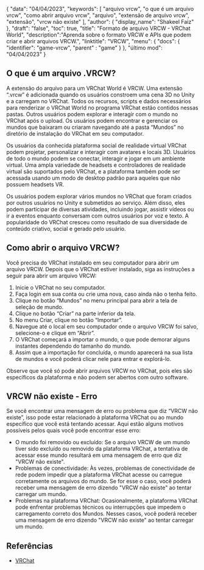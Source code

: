 {
"data": "04/04/2023",
  "keywords": [
"arquivo vrcw",
"o que é um arquivo vrcw",
"como abrir arquivo vrcw",
"arquivo",
"extensão de arquivo vrcw",
"extensão",
"vrcw não existe"
],
  "author": {
"display_name": "Shakeel Faiz"
},
"draft": "false",
"toc": true,
"title": "Formato de arquivo VRCW - VRChat World",
  "description":"Aprenda sobre o formato VRCW e APIs que podem criar e abrir arquivos VRCW.",
"linktitle": "VRCW",
  "menu": {
    "docs": {
      "identifier": "game-vrcw",
"parent" : "game"
}
},
"último mod": "04/04/2023"
}

## O que é um arquivo .VRCW?

A extensão do arquivo para um VRChat World é VRCW. Uma extensão “.vrcw” é adicionada quando os usuários constroem uma cena 3D no Unity e a carregam no VRChat. Todos os recursos, scripts e dados necessários para renderizar o VRChat World no programa VRChat estão contidos nessas pastas. Outros usuários podem explorar e interagir com o mundo no VRChat após o upload. Os usuários podem encontrar e gerenciar os mundos que baixaram ou criaram navegando até a pasta “Mundos” no diretório de instalação do VRChat em seu computador.

Os usuários da conhecida plataforma social de realidade virtual VRChat podem projetar, personalizar e interagir com avatares e locais 3D. Usuários de todo o mundo podem se conectar, interagir e jogar em um ambiente virtual. Uma ampla variedade de headsets e controladores de realidade virtual são suportados pelo VRChat, e a plataforma também pode ser acessada usando um modo de desktop padrão para aqueles que não possuem headsets VR.

Os usuários podem explorar vários mundos no VRChat que foram criados por outros usuários no Unity e submetidos ao serviço. Além disso, eles podem participar de diversas atividades, incluindo jogar, assistir vídeos ou ir a eventos enquanto conversam com outros usuários por voz e texto. A popularidade do VRChat cresceu como resultado de sua diversidade de conteúdo criativo, social e gerado pelo usuário.

## Como abrir o arquivo VRCW?

Você precisa do VRChat instalado em seu computador para abrir um arquivo VRCW. Depois que o VRChat estiver instalado, siga as instruções a seguir para abrir um arquivo VRCW:

1. Inicie o VRChat no seu computador.
2. Faça login em sua conta ou crie uma nova, caso ainda não o tenha feito.
3. Clique no botão “Mundos” no menu principal para abrir a tela de seleção de mundo.
4. Clique no botão “Criar” na parte inferior da tela.
5. No menu Criar, clique no botão “Importar”.
6. Navegue até o local em seu computador onde o arquivo VRCW foi salvo, selecione-o e clique em “Abrir”.
7. O VRChat começará a importar o mundo, o que pode demorar alguns instantes dependendo do tamanho do mundo.
8. Assim que a importação for concluída, o mundo aparecerá na sua lista de mundos e você poderá clicar nele para entrar e explorá-lo.

Observe que você só pode abrir arquivos VRCW no VRChat, pois eles são específicos da plataforma e não podem ser abertos com outro software.

## VRCW não existe - Erro

Se você encontrar uma mensagem de erro ou problema que diz “VRCW não existe”, isso pode estar relacionado à plataforma VRChat ou ao mundo específico que você está tentando acessar. Aqui estão alguns motivos possíveis pelos quais você pode encontrar esse erro:

- O mundo foi removido ou excluído: Se o arquivo VRCW de um mundo tiver sido excluído ou removido da plataforma VRChat, a tentativa de acessar esse mundo resultará em uma mensagem de erro que diz "VRCW não existe".
- Problemas de conectividade: Às vezes, problemas de conectividade de rede podem impedir que a plataforma VRChat acesse ou carregue corretamente os arquivos do mundo. Se for esse o caso, você poderá receber uma mensagem de erro dizendo "VRCW não existe" ao tentar carregar um mundo.
- Problemas na plataforma VRChat: Ocasionalmente, a plataforma VRChat pode enfrentar problemas técnicos ou interrupções que impedem o carregamento correto dos Mundos. Nesses casos, você poderá receber uma mensagem de erro dizendo "VRCW não existe" ao tentar carregar um mundo.

## Referências
* [VRChat](https://en.wikipedia.org/wiki/VRChat)

